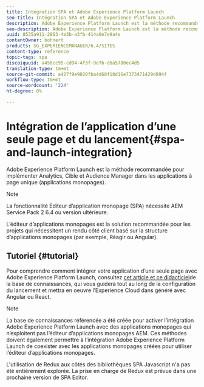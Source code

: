 ```yaml
---
title: Intégration SPA et Adobe Experience Platform Launch
seo-title: Intégration SPA et Adobe Experience Platform Launch
description: Adobe Experience Platform Launch est la méthode recommandée pour implémenter Analytics, Cible et Audience Manager dans les applications monopages.
seo-description: Adobe Experience Platform Launch est la méthode recommandée pour implémenter Analytics, Cible et Audience Manager dans les applications monopages.
uuid: 8535a911-2863-4e3b-a3fb-414a0e7e9a4e
contentOwner: bohnert
products: SG_EXPERIENCEMANAGER/6.4/SITES
content-type: reference
topic-tags: spa
discoiquuid: a458cc95-cd94-4f3f-9e7b-d6a5780ec4d5
translation-type: tm+mt
source-git-commit: a427f9e9020fba4d68f18d16e7373471429d894f
workflow-type: tm+mt
source-wordcount: '224'
ht-degree: 0%

---
```



# Intégration de l’application d’une seule page et du lancement{#spa-and-launch-integration}

Adobe Experience Platform Launch est la méthode recommandée pour implémenter Analytics, Cible et Audience Manager dans les applications à page unique (applications monopages).

>[!NOTE]
>
>La fonctionnalité Editeur d’application monopage (SPA) nécessite AEM Service Pack 2 6.4 ou version ultérieure.
>
>L’éditeur d’applications monopages est la solution recommandée pour les projets qui nécessitent un rendu côté client basé sur la structure d’applications monopages (par exemple, Réagir ou Angular).

## Tutoriel {#tutorial}

Pour comprendre comment intégrer votre application d’une seule page avec Adobe Experience Platform Launch, consultez [cet article et ce didacticiel](https://helpx.adobe.com/experience-manager/kt/integration/using/launch-reference-architecture-SPA-tutorial-implement.html)de la base de connaissances, qui vous guidera tout au long de la configuration du lancement et mettra en oeuvre l’Experience Cloud dans généré avec Angular ou React.

>[!NOTE]
>
>La base de connaissances référencée a été créée pour activer l’intégration Adobe Experience Platform Launch avec des applications monopages qui n’exploitent pas l’éditeur d’applications monopages AEM. Ces méthodes doivent également permettre à l’intégration Adobe Experience Platform Launch de coexister avec les applications monopages créées pour utiliser l’éditeur d’applications monopages.
>
>L&#39;utilisation de Redux aux côtés des bibliothèques SPA Javascript n&#39;a pas été entièrement explorée. La prise en charge de Redux est prévue dans une prochaine version de SPA Editor.
